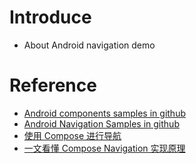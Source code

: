 # Introduce
- About Android navigation demo

# Reference
- [Android components samples in github](https://github.com/android/architecture-components-samples)
- [Android Navigation Samples in github](https://github.com/RafhaanShah/Android-Navigation-Samples)
- [使用 Compose 进行导航](https://developer.android.com/jetpack/compose/navigation?hl=zh-cn)
- [一文看懂 Compose Navigation 实现原理](https://juejin.cn/post/7135253864411824165)